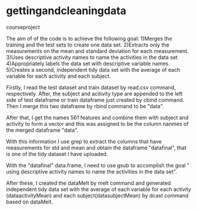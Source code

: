 gettingandcleaningdata
======================

courseproject

The aim of of the code is to achieve the following goal:
1)Merges the training and the test sets to create one data set.
2)Extracts only the measurements on the mean and standard deviation for each measurement. 
3)Uses descriptive activity names to name the activities in the data set
4)Appropriately labels the data set with descriptive variable names. 
5)Creates a second, independent tidy data set with the average of each variable for each activity and each subject. 

Firstly, I read the test dataset and train dataset by read.csv command, respectively. After, the subject and acitivity 
type are appended to the left side of test dataframe or train dataframe just created by cbind command.
Then I merge this two dataframe by rbind command to be "data".

After that, I get the names 561 features and combine them with subject and activity to form a vector and this was assigned
to be the column nanmes of the merged dataframe "data".

With this information I use grep to extract the columns that have measurements for std and mean and obtain the dataframe
"datafinal", that is one of the tidy dataset I have uploaded.

With the "datafinal" data.frame, I need to use gsub to accomplish the goal " using descriptive activity names to name 
the activities in the data set".

After these, I created the dataMelt by melt command and generated independent tidy data set with the average of each variable
for each activity (dataactivityMean)  and each subject(datasubjectMean) by dcast command based on dataMelt. 

